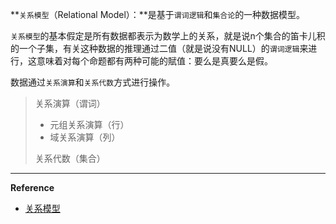 **`关系模型`（Relational Model）：**是基于`谓词逻辑`和`集合论`的一种数据模型。

`关系模型`的基本假定是所有数据都表示为数学上的关系，就是说n个集合的笛卡儿积的一个子集，有关这种数据的推理通过二值（就是说没有NULL）的`谓词逻辑`来进行，这意味着对每个命题都有两种可能的賦值：要么是真要么是假。

数据通过`关系演算`和`关系代数`方式进行操作。

> 关系演算（谓词）
>
> * 元组关系演算（行）
> * 域关系演算（列）
>
> 关系代数（集合）

---

**Reference**

* [关系模型](https://zh.wikipedia.org/wiki/关系模型)



